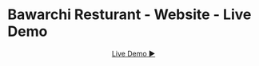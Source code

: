 
# Bawarchi Resturant - Website - Live Demo

<p style="text-align:center"><a href="https://bawarchi-resturant.netlify.app" target="_blank" style="text-align:center">Live Demo ▶</a></p>

